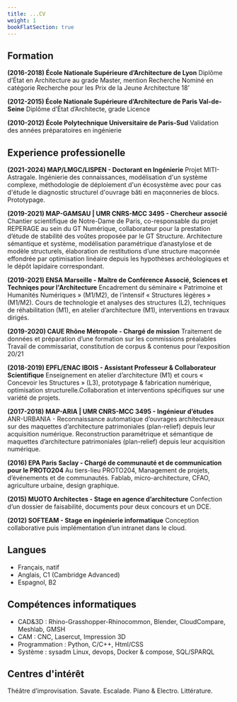```yaml
---
title: ...CV
weight: 1
bookFlatSection: true
---
```


## Formation
**(2016-2018) École Nationale Supérieure d’Architecture de Lyon**
Diplôme d’État en Architecture au grade Master, mention Recherche
Nominé en catégorie Recherche pour les Prix de la Jeune Architecture 18’

**(2012-2015) École Nationale Supérieure d’Architecture de Paris Val-de-Seine**
Diplôme d’État d’Architecte, grade Licence

**(2010-2012) École Polytechnique Universitaire de Paris-Sud**
Validation des années préparatoires en ingénierie

## Experience professionelle
**(2021-2024) MAP/LMGC/LISPEN - Doctorant en Ingénierie**
Projet MITI-Astragale. Ingénierie des connaissances, modélisation d'un système complexe, méthodologie de déploiement d'un écosystème avec pour cas d'étude le diagnostic structurel d'ouvrage bâti en maçonneries de blocs. Prototypage.

**(2019-2021) MAP-GAMSAU | UMR CNRS-MCC 3495 - Chercheur associé**
Chantier scientifique de Notre-Dame de Paris, co-responsable du projet REPERAGE au sein du GT Numérique, collaborateur pour la prestation d’étude de stabilité des voûtes proposée par le GT Structure. Architecture sémantique et système, modélisation paramétrique d’anastylose et de modèle structurels, élaboration de restitutions d’une structure maçonnée effondrée par optimisation linéaire depuis les hypothèses archéologiques et le dépôt lapidaire correspondant.

**(2019-2021) ENSA Marseille - Maître de Conférence Associé, Sciences et Techniqes pour l'Architecture**
Encadrement du séminaire « Patrimoine et Humanités Numériques » (M1/M2), de l’intensif « Structures légères » (M1/M2). Cours de technologie et analyses des structures (L2), techniques de réhabilitation (M1), en atelier d’architecture (M1), interventions en travaux dirigés.

**(2019-2020) CAUE Rhône Métropole - Chargé de mission**
Traitement de données et préparation d’une formation sur les commissions préalables
Travail de commissariat, constitution de corpus & contenus pour l’exposition 20/21

**(2018-2019) EPFL/ENAC IBOIS - Assistant Professeur & Collaborateur Scientifique**
Enseignement en atelier d’architecture (M1) et cours « Concevoir les Structures » (L3), prototypage & fabrication numérique, optimisation structurelle.Collaboration et interventions spécifiques sur une variété de projets.

**(2017-2018) MAP-ARIA | UMR CNRS-MCC 3495 - Ingénieur d’études**
ANR-URBANIA - Reconnaissance automatique d’ouvrages architectureaux sur des maquettes d’architecture patrimoniales (plan-relief) depuis leur acquisition numérique. Reconstruction paramétrique et sémantique de maquettes d’architecture patrimoniales (plan-relief) depuis leur acquisition numérique.

**(2016) EPA Paris Saclay - Chargé de communauté et de communication pour le PROTO204**
Au tiers-lieu PROTO204, Management de projets, d’événements et de communautés. Fablab, micro-architecture, CFAO, agriculture urbaine, design graphique.

**(2015) MUOTO Architectes - Stage en agence d’architecture**
Confection d’un dossier de faisabilité, documents pour deux concours et un DCE.

**(2012) SOFTEAM - Stage en ingénierie informatique**
Conception collaborative puis implémentation d’un intranet dans le cloud.

## Langues
+ Français, natif
+ Anglais, C1 (Cambridge Advanced)
+ Espagnol, B2

## Compétences informatiques
+ CAD&3D : Rhino-Grasshopper-Rhinocommon, Blender, CloudCompare, Meshlab, GMSH
+ CAM : CNC, Lasercut, Impression 3D
+ Programmation : Python, C/C++, Html/CSS
+ Système : sysadm Linux, devops, Docker & compose, SQL/SPARQL

## Centres d'intérêt
Théâtre d’improvisation. Savate. Escalade. Piano & Electro. Littérature.
